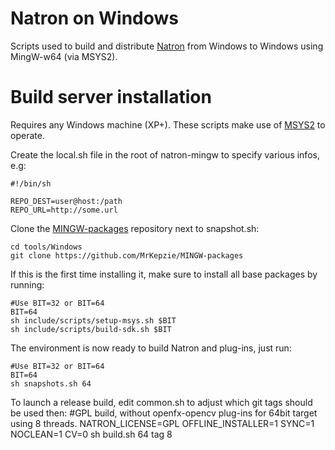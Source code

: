 Natron on Windows
==================

Scripts used to build and distribute [Natron](http://www.natron.fr) from Windows to Windows using MingW-w64 (via MSYS2).

Build server installation
=========================

Requires any Windows machine (XP+).
These scripts make use of [MSYS2](https://sourceforge.net/projects/msys2/) to operate.  

Create the local.sh file in the root of natron-mingw to specify various infos, e.g:

    #!/bin/sh

    REPO_DEST=user@host:/path
    REPO_URL=http://some.url
    
Clone the [MINGW-packages](https://github.com/MrKepzie/MINGW-packages) repository next to snapshot.sh:

    cd tools/Windows
    git clone https://github.com/MrKepzie/MINGW-packages

If this is the first time installing it, make sure to install all base packages by running:
	
	#Use BIT=32 or BIT=64
	BIT=64
	sh include/scripts/setup-msys.sh $BIT
	sh include/scripts/build-sdk.sh $BIT
	
The environment is now ready to build Natron and plug-ins, just run:
	
	#Use BIT=32 or BIT=64
	BIT=64
	sh snapshots.sh 64

To launch a release build, edit common.sh to adjust which git tags should be used then:
	#GPL build, without openfx-opencv plug-ins for 64bit target using 8 threads.
	NATRON_LICENSE=GPL OFFLINE_INSTALLER=1 SYNC=1 NOCLEAN=1 CV=0 sh build.sh 64 tag 8